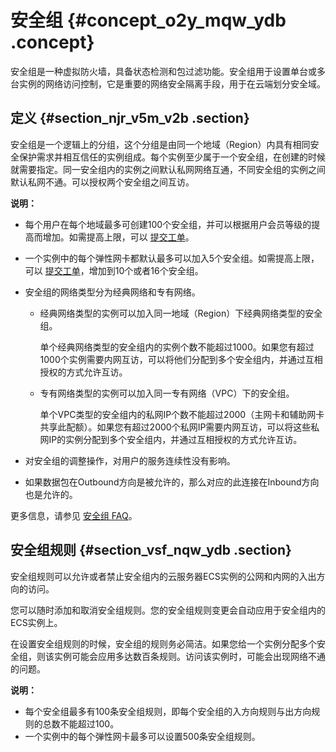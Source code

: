 # 安全组 {#concept_o2y_mqw_ydb .concept}

安全组是一种虚拟防火墙，具备状态检测和包过滤功能。安全组用于设置单台或多台实例的网络访问控制，它是重要的网络安全隔离手段，用于在云端划分安全域。

## 定义 {#section_njr_v5m_v2b .section}

安全组是一个逻辑上的分组，这个分组是由同一个地域（Region）内具有相同安全保护需求并相互信任的实例组成。每个实例至少属于一个安全组，在创建的时候就需要指定。同一安全组内的实例之间默认私网网络互通，不同安全组的实例之间默认私网不通。可以授权两个安全组之间互访。

**说明：** 

-   每个用户在每个地域最多可创建100个安全组，并可以根据用户会员等级的提高而增加。如需提高上限，可以 [提交工单](https://workorder-intl.console.aliyun.com/console.htm#/ticket/createIndex)。
-   一个实例中的每个弹性网卡都默认最多可以加入5个安全组。如需提高上限，可以 [提交工单](https://workorder-intl.console.aliyun.com/console.htm#/ticket/createIndex)，增加到10个或者16个安全组。
-   安全组的网络类型分为经典网络和专有网络。
    -   经典网络类型的实例可以加入同一地域（Region）下经典网络类型的安全组。

        单个经典网络类型的安全组内的实例个数不能超过1000。如果您有超过1000个实例需要内网互访，可以将他们分配到多个安全组内，并通过互相授权的方式允许互访。

    -   专有网络类型的实例可以加入同一专有网络（VPC）下的安全组。

        单个VPC类型的安全组内的私网IP个数不能超过2000（主网卡和辅助网卡共享此配额）。如果您有超过2000个私网IP需要内网互访，可以将这些私网IP的实例分配到多个安全组内，并通过互相授权的方式允许互访。

-   对安全组的调整操作，对用户的服务连续性没有影响。
-   如果数据包在Outbound方向是被允许的，那么对应的此连接在Inbound方向也是允许的。

更多信息，请参见 [安全组 FAQ](https://help.aliyun.com/knowledge_detail/87018.html)。

## 安全组规则 {#section_vsf_nqw_ydb .section}

安全组规则可以允许或者禁止安全组内的云服务器ECS实例的公网和内网的入出方向的访问。

您可以随时添加和取消安全组规则。您的安全组规则变更会自动应用于安全组内的ECS实例上。

在设置安全组规则的时候，安全组的规则务必简洁。如果您给一个实例分配多个安全组，则该实例可能会应用多达数百条规则。访问该实例时，可能会出现网络不通的问题。

**说明：** 

-   每个安全组最多有100条安全组规则，即每个安全组的入方向规则与出方向规则的总数不能超过100。
-   一个实例中的每个弹性网卡最多可以设置500条安全组规则。

